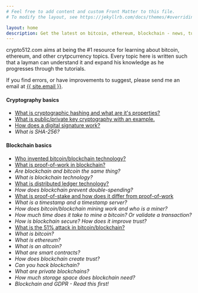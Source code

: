 ```yaml
---
# Feel free to add content and custom Front Matter to this file.
# To modify the layout, see https://jekyllrb.com/docs/themes/#overriding-theme-defaults

layout: home
description: Get the latest on bitcoin, ethereum, blockchain - news, tutorials, updates, and in-depth analysis about the latest in the cryptocurrency world.
---
```


crypto512.com aims at being the #1 resource for learning about bitcoin, ethereum, and other crytpcurrency topics. Every topic here is written such that a layman can understand it and expand his knowledge as he progresses through the tutorials. 

If you find errors, or have improvements to suggest, please send me an email at <a class="u-email" href="mailto:{{ site.email }}">{{ site.email }}</a>. 

#### **Cryptography basics**
* [What is cryptographic hashing and what are it's properties?](https://mdcrypto512.github.io/tutorials/what-is-cryptographic-hashing-blockchain-bitcoin)
* [What is public/private key cryptography with an example.](https://mdcrypto512.github.io/tutorials/public-private-key-blockchain-bitcoin)
* [How does a digital signature work?](https://mdcrypto512.github.io/tutorials/how-does-digital-signature-work)
* *What is SHA-256?*


#### **Blockchain basics**
* [Who invented bitcoin/blockchain technology?](https://mdcrypto512.github.io/tutorials/who-invented-blockchain-bitcoin)
* [What is proof-of-work in blockchain?](https://mdcrypto512.github.io/tutorials/proof-of-work-blockchain-bitcoin)
* *Are blockchain and bitcoin the same thing?*
* *What is blockchain technology?*
* [What is distributed ledger technology?](https://mdcrypto512.github.io/tutorials/what-is-distributed-ledger-technology-dlt-blockchain)
* *How does blockchain prevent double-spending?*
* [What is proof-of-stake and how does it differ from proof-of-work](https://mdcrypto512.github.io/tutorials/proof-of-stake-difference-proof-of-work)
* *What is a timestamp and a timestamp server?*
* *How does bitcoin/blockchain mining work and who is a miner?*
* *How much time does it take to mine a bitcoin? Or validate a transaction?*
* *How is blockchain secure? How does it improve trust?*
* [What is the 51% attack in bitcoin/blockchain?](https://mdcrypto512.github.io/tutorials/51-attack-in-blockchain-bitcoin)
* *What is bitcoin?*
* *What is ethereum?*
* *What is an altcoin?*
* *What are smart contracts?*
* *How does blockchain create trust?*
* *Can you hack blockchain?*
* *What are private blockchains?*
* *How much storage space does blockchain need?*
* *Blockchain and GDPR - Read this first!*
